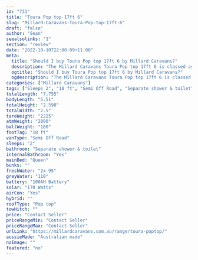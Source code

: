 ```yaml
---
id: "731"
title: "Toura Pop top 17ft 6"
slug: "Millard-Caravans-Toura-Pop-top-17ft-6"
draft: "false"
author: "Sean"
seealsolinks: "1"
section: "review"
date: "2022-10-10T22:00:09+11:00"
meta:
  title: "Should I buy Toura Pop top 17ft 6 by Millard Caravans?"
  description: "The Millard Caravans Toura Pop top 17ft 6 is classed as Semi Off Road, and sleeps 2 people. It is Australian made and comes in at 18 ft. It generally has Separate shower & toilet."
  ogtitle: "Should I buy Toura Pop top 17ft 6 by Millard Caravans?"
  ogdescription: "The Millard Caravans Toura Pop top 17ft 6 is classed as Semi Off Road, and sleeps 2 people. It is Australian made and comes in at 18 ft. It generally has Separate shower & toilet."
categories: ["Millard Caravans"]
tags: ["Sleeps 2", "18 ft", "Semi Off Road", "Separate shower & toilet", "Pop top", "Price Unknown", "Australian made"]
totalLength: "7.755"
bodyLength: "5.51"
totalHeight: "2.598"
totalWidth: "2.5"
tareWeight: "2225"
atmWeight: "2800"
ballWeight: "180"
footTag: "18 ft"
vanType: "Semi Off Road"
sleeps: "2"
bathroom: "Separate shower & toilet"
internalBathroom: "Yes"
mainBed: "Queen"
bunks: ""
freshWater: "2x 95"
greyWater: "110"
battery: "100AH Battery"
solar: "170 Watts"
airCon: "Yes"
hybrid: ""
roofType: "Pop top"
towHitch: ""
price: "Contact Seller"
priceRangeMin: "Contact Seller"
priceRangeMax: "Contact Seller"
urlLink: "https://millardcaravans.com.au/range/toura-poptop/"
aussieMade: "Australian made"
noImage: ""
featured: "no"
---
```

